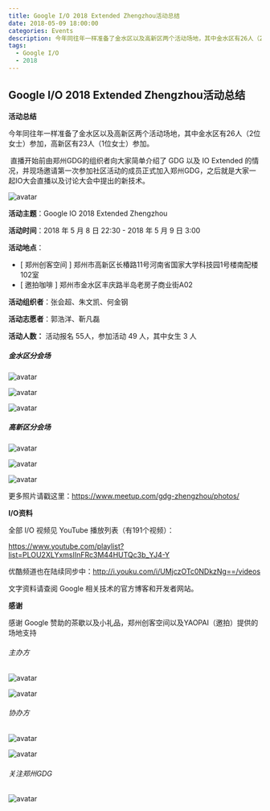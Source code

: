 ```yaml
---
title: Google I/O 2018 Extended Zhengzhou活动总结
date: 2018-05-09 18:00:00
categories: Events
description: 今年同往年一样准备了金水区以及高新区两个活动场地，其中金水区有26人（2位女士）参加，高新区有23人（1位女士）参加。
tags:
  - Google I/O
  - 2018
---
```

## Google I/O 2018 Extended Zhengzhou活动总结

**活动总结**

​	今年同往年一样准备了金水区以及高新区两个活动场地，其中金水区有26人（2位女士）参加，高新区有23人（1位女士）参加。

​	直播开始前由郑州GDG的组织者向大家简单介绍了 GDG 以及 IO Extended 的情况，并现场邀请第一次参加社区活动的成员正式加入郑州GDG，之后就是大家一起IO大会直播以及讨论大会中提出的新技术。

![avatar](http://p84y6k7lc.bkt.clouddn.com/IO2018.gif)

**活动主题**：Google IO 2018 Extended Zhengzhou

**活动时间**：2018 年 5 月 8 日 22:30 - 2018 年 5 月 9 日 3:00

**活动地点**：

- [ 郑州创客空间 ] 郑州市高新区长椿路11号河南省国家大学科技园1号楼南配楼102室  
- [ 邀拍咖啡 ] 郑州市金水区丰庆路半岛老房子商业街A02 

**活动组织者**：张会超、朱文凯、何金钢

**活动志愿者**：郭浩洋、靳凡磊

**活动人数：** 活动报名 55人，参加活动 49 人，其中女生 3 人

##### 金水区分会场

![avatar](https://secure.meetupstatic.com/photos/event/4/4/7/e/600_471017534.jpeg)

![avatar](https://secure.meetupstatic.com/photos/event/4/4/3/f/600_471017471.jpeg)

![avatar](https://secure.meetupstatic.com/photos/event/4/3/e/c/600_471017388.jpeg)

##### 高新区分会场

![avatar](https://secure.meetupstatic.com/photos/event/3/0/a/0/600_470952448.jpeg)

![avatar](https://secure.meetupstatic.com/photos/event/3/0/9/4/600_470952436.jpeg)

![avatar](https://secure.meetupstatic.com/photos/event/2/b/a/d/600_470951181.jpeg)

更多照片请戳这里：https://www.meetup.com/gdg-zhengzhou/photos/

**I/O资料**

全部 I/O 视频见 YouTube 播放列表（有191个视频）：

https://www.youtube.com/playlist?list=PLOU2XLYxmsIInFRc3M44HUTQc3b_YJ4-Y

优酷频道也在陆续同步中：http://i.youku.com/i/UMjczOTc0NDkzNg==/videos

文字资料请查阅 Google 相关技术的官方博客和开发者网站。

**感谢**

感谢 Google 赞助的茶歇以及小礼品，郑州创客空间以及YAOPAI（邀拍）提供的场地支持

###### 主办方

![avatar](http://p84y6k7lc.bkt.clouddn.com/%E9%83%91%E5%B7%9EGDG.webp)

![avatar](http://p84y6k7lc.bkt.clouddn.com/GoogleDevelopers.webp)

###### 协办方

![avatar](http://p84y6k7lc.bkt.clouddn.com/%E9%83%91%E5%B7%9E%E5%88%9B%E5%AE%A2%E7%A9%BA%E9%97%B4.webp)

![avatar](http://p84y6k7lc.bkt.clouddn.com/YAOPAI.webp)

###### 关注郑州GDG

![avatar](http://p84y6k7lc.bkt.clouddn.com/%E4%BA%8C%E7%BB%B4%E7%A0%81.webp)
